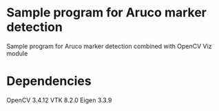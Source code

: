 # Sample program for Aruco marker detection 
Sample program for Aruco marker detection combined with OpenCV Viz module

# Dependencies
OpenCV 3.4.12
VTK 8.2.0
Eigen 3.3.9
